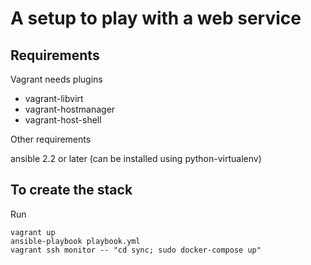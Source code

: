 # A setup to play with a web service

## Requirements
Vagrant needs plugins

- vagrant-libvirt
- vagrant-hostmanager
- vagrant-host-shell

Other requirements

ansible 2.2 or later
(can be installed using python-virtualenv)

## To create the stack

Run

    vagrant up
    ansible-playbook playbook.yml
    vagrant ssh monitor -- "cd sync; sudo docker-compose up"

